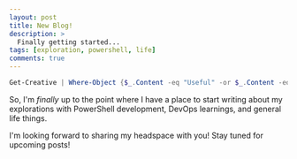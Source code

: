 ```yaml
---
layout: post
title: New Blog!
description: >
  Finally getting started...
tags: [exploration, powershell, life]
comments: true
---
```


```powershell
Get-Creative | Where-Object {$_.Content -eq "Useful" -or $_.Content -eq "Random"} | Format-Blog
```

So, I'm _finally_ up to the point where I have a place to start writing about my explorations with PowerShell development, DevOps learnings, and general life things.

I'm looking forward to sharing my headspace with you! Stay tuned for upcoming posts!